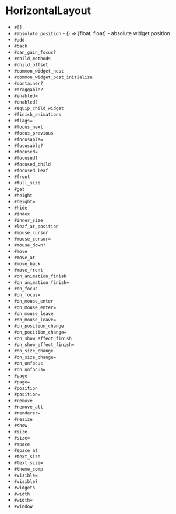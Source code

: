 HorizontalLayout
===
- `#[]`
- `#absolute_position` - () => [float, float] - absolute widget position
- `#add`
- `#back`
- `#can_gain_focus?`
- `#child_methods`
- `#child_offset`
- `#common_widget_nest`
- `#common_widget_post_initialize`
- `#container?`
- `#draggable?`
- `#enabled=`
- `#enabled?`
- `#equip_child_widget`
- `#finish_animations`
- `#flags=`
- `#focus_next`
- `#focus_previous`
- `#focusable=`
- `#focusable?`
- `#focused=`
- `#focused?`
- `#focused_child`
- `#focused_leaf`
- `#front`
- `#full_size`
- `#get`
- `#height`
- `#height=`
- `#hide`
- `#index`
- `#inner_size`
- `#leaf_at_position`
- `#mouse_cursor`
- `#mouse_cursor=`
- `#mouse_down?`
- `#move`
- `#move_at`
- `#move_back`
- `#move_front`
- `#on_animation_finish`
- `#on_animation_finish=`
- `#on_focus`
- `#on_focus=`
- `#on_mouse_enter`
- `#on_mouse_enter=`
- `#on_mouse_leave`
- `#on_mouse_leave=`
- `#on_position_change`
- `#on_position_change=`
- `#on_show_effect_finish`
- `#on_show_effect_finish=`
- `#on_size_change`
- `#on_size_change=`
- `#on_unfocus`
- `#on_unfocus=`
- `#page`
- `#page=`
- `#position`
- `#position=`
- `#remove`
- `#remove_all`
- `#renderer=`
- `#resize`
- `#show`
- `#size`
- `#size=`
- `#space`
- `#space_at`
- `#text_size`
- `#text_size=`
- `#theme_comp`
- `#visible=`
- `#visible?`
- `#widgets`
- `#width`
- `#width=`
- `#window`
